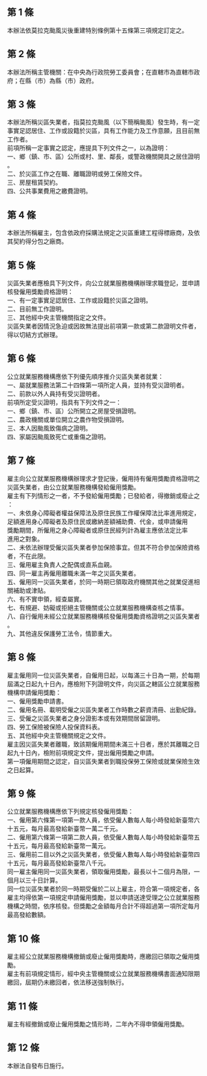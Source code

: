 第 1 條
-------
本辦法依莫拉克颱風災後重建特別條例第十五條第三項規定訂定之。

第 2 條
-------
本辦法所稱主管機關：在中央為行政院勞工委員會；在直轄市為直轄市政  
府；在縣（市）為縣（市）政府。

第 3 條
-------
本辦法所稱災區失業者，指莫拉克颱風（以下簡稱颱風）發生時，有一定  
事實足認居住、工作或設籍於災區，具有工作能力及工作意願，且目前無  
工作者。  
前項所稱一定事實之認定，應提具下列文件之一，以為證明：  
一、鄉（鎮、市、區）公所或村、里、鄰長，或警政機關開具之居住證明  
    。  
二、於災區工作之在職、離職證明或勞工保險文件。  
三、房屋租賃契約。  
四、公共事業費用之繳費證明。

第 4 條
-------
本辦法所稱雇主，包含依政府採購法規定之災區重建工程得標廠商，及依  
其契約得分包之廠商。

第 5 條
-------
災區失業者應檢具下列文件，向公立就業服務機構辦理求職登記，並申請  
核發僱用獎勵資格證明：  
一、有一定事實足認居住、工作或設籍於災區之證明。  
二、目前無工作證明。  
三、其他經中央主管機關指定之文件。  
災區失業者因情況急迫或因故無法提出前項第一款或第二款證明文件者，  
得以切結方式辦理。

第 6 條
-------
公立就業服務機構應依下列優先順序推介災區失業者就業：  
一、屬就業服務法第二十四條第一項所定人員，並持有受災證明者。  
二、前款以外人員持有受災證明者。  
前項所定受災證明，指具有下列文件之一：  
一、鄉（鎮、市、區）公所開立之房屋受損證明。  
二、農政機關或單位開立之農作物受損證明。  
三、本人因颱風致傷病之證明。  
四、家屬因颱風致死亡或重傷之證明。

第 7 條
-------
雇主向公立就業服務機構辦理求才登記後，僱用持有僱用獎勵資格證明之  
災區失業者，由公立就業服務機構發給僱用獎勵。  
雇主有下列情形之一者，不予發給僱用獎勵；已發給者，得撤銷或廢止之  
：  
一、未依身心障礙者權益保障法及原住民族工作權保障法比率進用規定，  
    足額進用身心障礙者及原住民或繳納差額補助費、代金，或申請僱用  
    獎勵期間，所僱用之身心障礙者或原住民經列計為雇主應依法定比率  
    進用之對象。  
二、未依法辦理受僱災區失業者參加保險事宜。但其不符合參加保險資格  
    者，不在此限。  
三、僱用雇主負責人之配偶或直系血親。  
四、同一雇主再僱用離職未滿一年之災區失業者。  
五、僱用同一災區失業者，於同一時期已領取政府機關其他之就業促進相  
    關補助或津貼。  
六、有不實申領，經查屬實。  
七、有規避、妨礙或拒絕主管機關或公立就業服務機構查核之情事。  
八、自行僱用未經公立就業服務機構核發僱用獎勵資格證明之災區失業者  
    。  
九、其他違反保護勞工法令，情節重大。

第 8 條
-------
雇主僱用同一位災區失業者，自僱用日起，以每滿三十日為一期，於每期  
屆滿之日起九十日內，應檢附下列證明文件，向災區之轄區公立就業服務  
機構申請僱用獎勵：  
一、僱用獎勵申請書。  
二、僱用名冊、載明受僱之災區失業者工作時數之薪資清冊、出勤紀錄。  
三、受僱之災區失業者之身分證影本或有效期間居留證明。  
四、勞工保險被保險人投保資料表。  
五、其他經中央主管機關規定之文件。  
雇主因災區失業者離職，致該期僱用期間未滿三十日者，應於其離職之日  
起九十日內，檢附前項規定文件，提出僱用獎勵之申請。  
第一項僱用期間之認定，自災區失業者到職投保勞工保險或就業保險生效  
之日起算。

第 9 條
-------
公立就業服務機構應依下列規定核發僱用獎勵：  
一、僱用第六條第一項第一款人員，依受僱人數每人每小時發給新臺幣六  
    十五元，每月最高發給新臺幣一萬二千元。  
二、僱用第六條第一項第二款人員，依受僱人數每人每小時發給新臺幣五  
    十五元，每月最高發給新臺幣一萬元。  
三、僱用前二目以外之災區失業者，依受僱人數每人每小時發給新臺幣四  
    十五元，每月最高發給新臺幣八千元。  
同一雇主僱用同一災區失業者，領取僱用獎勵，最長以十二個月為限，一  
個月以三十日計算。  
同一位災區失業者於同一時期受僱於二以上雇主，符合第一項規定者，各  
雇主均得依第一項規定申請僱用獎勵，並以申請送達受理之公立就業服務  
機構之時間，依序核發。但獎勵之金額每月合計不得超過第一項所定每月  
最高發給數額。

第 10 條
--------
雇主經公立就業服務機構撤銷或廢止僱用獎勵時，應繳回已領取之僱用獎  
勵。  
雇主有前項規定情形，經中央主管機關或公立就業服務機構書面通知限期  
繳回，屆期仍未繳回者，依法移送強制執行。

第 11 條
--------
雇主有經撤銷或廢止僱用獎勵之情形時，二年內不得申領僱用獎勵。

第 12 條
--------
本辦法自發布日施行。

